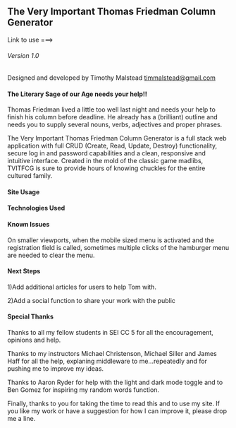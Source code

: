 ## The Very Important Thomas Friedman Column Generator

Link to use ===>

###### Version 1.0

Designed and developed by Timothy Malstead
timmalstead@gmail.com

#### The Literary Sage of our Age needs your help!!

Thomas Friedman lived a little too well last night and needs your help to finish his column before deadline. He already has a (brilliant) outline and needs you to supply several nouns, verbs, adjectives and proper phrases.

The Very Important Thomas Friedman Column Generator is a full stack web application with full CRUD (Create, Read, Update, Destroy) functionality, secure log in and password capabilities and a clean, responsive and intuitive interface. Created in the mold of the classic game madlibs, TVITFCG is sure to provide hours of knowing chuckles for the entire cultured family.

#### Site Usage





#### Technologies Used

#### Known Issues

On smaller viewports, when the mobile sized menu is activated and the registration field is called, sometimes multiple clicks of the hamburger menu are needed to clear the menu.

#### Next Steps

1)Add additional articles for users to help Tom with.

2)Add a social function to share your work with the public

#### Special Thanks

Thanks to all my fellow students in SEI CC 5 for all the encouragement, opinions and help.

Thanks to my instructors Michael Christenson, Michael Siller and James Haff for all the help, explaning middleware to me...repeatedly and for pushing me to improve my ideas.

Thanks to Aaron Ryder for help with the light and dark mode toggle and to Ben Gomez for inspiring my random words function.

Finally, thanks to you for taking the time to read this and to use my site. If you like my work or have a suggestion for how I can improve it, please drop me a line.
